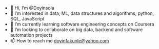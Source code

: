 - 👋 Hi, I’m @Doyinsola
- 👀 I’m interested in data, ML, data structures and algorithms, python, SQL, JavaScript
- 🌱 I’m currently learning software engineering concepts on Coursera
- 💞️ I’m looking to collaborate on big data, backend and software automation projects
- 📫 How to reach me doyinfakunle@yahoo.com

<!---
Doyinsola/Doyinsola is a ✨ special ✨ repository because its `README.md` (this file) appears on your GitHub profile.
You can click the Preview link to take a look at your changes.
--->
